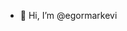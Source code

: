 - 👋 Hi, I’m @egormarkevi
<!---
egormarkevi/egormarkevi is a ✨ special ✨ repository because its `README.md` (this file) appears on your GitHub profile.
You can click the Preview link to take a look at your changes.
--->
